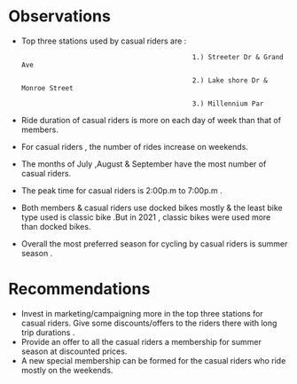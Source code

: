 # Observations 

* Top three stations used by casual riders are : 
                                                 
                                                 1.) Streeter Dr & Grand Ave
                                                 
                                                 2.) Lake shore Dr & Monroe Street
                                                 
                                                 3.) Millennium Par
                                                
* Ride duration of casual riders is more on each day of week than that of members.
* For casual riders , the number of rides increase on weekends.
* The months of July ,August &  September have the most number of casual riders.
* The peak time for casual riders is 2:00p.m to 7:00p.m .
* Both members & casual riders use docked bikes mostly & the least bike type used is classic bike .But in 2021 , classic bikes  were used more than docked bikes.
* Overall the most preferred season for cycling by casual riders is summer season .



# Recommendations 


* Invest in  marketing/campaigning more in the top three stations for casual riders. Give some discounts/offers to the riders there with long trip durations . 
* Provide an offer to all the casual riders a membership for summer season at discounted prices.
* A new special membership can be formed for the casual riders who ride mostly on the weekends. 
                                         
